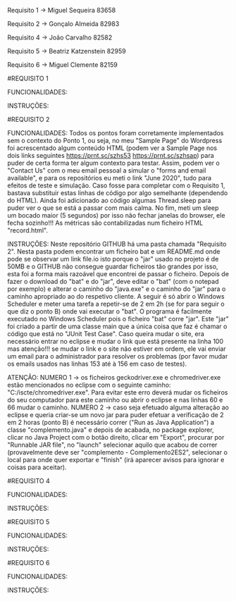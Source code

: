 Requisito 1 -> Miguel Sequeira 83658

Requisito 2 -> Gonçalo Almeida 82983

Requisito 4 -> João Carvalho 82582

Requisito 5 -> Beatriz Katzenstein 82959

Requisito 6 -> Miguel Clemente 82159


#REQUISITO 1

FUNCIONALIDADES:

INSTRUÇÕES:


#REQUISITO 2

FUNCIONALIDADES: Todos os pontos foram corretamente implementados sem o contexto do Ponto 1, ou seja, no meu "Sample Page" do Wordpress foi acrescentado algum conteúdo HTML (podem ver a Sample Page nos dois links seguintes https://prnt.sc/szhs53 https://prnt.sc/szhsap) para puder de certa forma ter algum contexto para testar. Assim, podem ver o "Contact Us" com o meu email pessoal a simular o "forms and email available", e para os repositórios eu meti o link "June 2020", tudo para efeitos de teste e simulação. Caso fosse para completar com o Requisito 1, bastava substituir estas linhas de código por algo semelhante (dependendo do HTML). Ainda foi adicionado ao código algumas Thread.sleep para puder ver o que se está a passar com mais calma. No fim, meti um sleep um bocado maior (5 segundos) por isso não fechar janelas do browser, ele fecha sozinho!!! As métricas são contabilizadas num ficheiro HTML "record.html".

INSTRUÇÕES: Neste repositório GITHUB há uma pasta chamada "Requisito 2". Nesta pasta podem encontrar um ficheiro bat e um README.md onde pode se observar um link file.io isto porque o "jar" usado no projeto é de 50MB e o GITHUB não consegue guardar ficheiros tão grandes por isso, esta foi a forma mais razoável que encontrei de passar o ficheiro. Depois de fazer o download do "bat" e do "jar", deve editar o "bat" (com o notepad por exemplo) e alterar o caminho do "java.exe" e o caminho do "jar" para o caminho apropriado ao do respetivo cliente. A seguir é só abrir o Windows Scheduler e meter uma tarefa a repetir-se de 2 em 2h (se for para seguir o que diz o ponto B) onde vai executar o "bat". O programa é facilmente executado no Windows Scheduler pois o ficheiro "bat" corre "jar". Este "jar" foi criado a partir de uma classe main que a única coisa que faz é chamar o código que está no "JUnit Test Case". Caso queira mudar o site, era necessário entrar no eclipse e mudar o link que está presente na linha 100 mas atenção!!! se mudar o link e o site não estiver em ordem, ele vai enviar um email para o administrador para resolver os problemas (por favor mudar os emails usados nas linhas 153 até à 156 em caso de testes). 

ATENÇÃO: NUMERO 1 -> os ficheiros geckodriver.exe e chromedriver.exe estão mencionados no eclipse com o seguinte caminho: "C:/iscte/chromedriver.exe". Para evitar este erro deverá mudar os ficheiros do seu computador para este caminho ou abrir o eclipse e nas linhas 60 e 66 mudar o caminho. NUMERO 2 -> caso seja efetuado alguma alteração ao eclipse e queria criar-se um novo jar para puder efetuar a verificação de 2 em 2 horas (ponto B) é necessário correr ("Run as Java Application") a classe "complemento.java" e depois de acabada, no package explorer, clicar no Java Project com o botão direito, clicar em "Export", procurar por "Runnable JAR file", no "launch" selecionar aquilo que acabou de correr (provavelmente deve ser "complemento - Complemento2ES2", selecionar o local para onde quer exportar e "finish" (irá aparecer avisos para ignorar e coisas para aceitar).



#REQUISITO 4

FUNCIONALIDADES:


INSTRUÇÕES:


#REQUISITO 5

FUNCIONALIDADES:


INSTRUÇÕES:



#REQUISITO 6

FUNCIONALIDADES:


INSTRUÇÕES:






